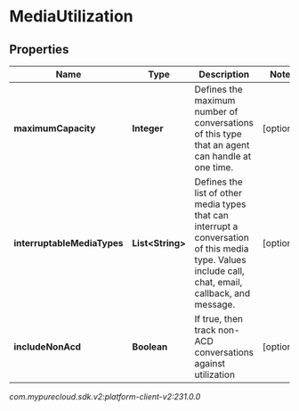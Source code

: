 # MediaUtilization


## Properties

| Name | Type | Description | Notes |
| ------------ | ------------- | ------------- | ------------- |
| **maximumCapacity** | **Integer** | Defines the maximum number of conversations of this type that an agent can handle at one time. |  [optional] |
| **interruptableMediaTypes** | **List&lt;String&gt;** | Defines the list of other media types that can interrupt a conversation of this media type.  Values include call, chat, email, callback, and message. |  [optional] |
| **includeNonAcd** | **Boolean** | If true, then track non-ACD conversations against utilization |  [optional] |




_com.mypurecloud.sdk.v2:platform-client-v2:231.0.0_

